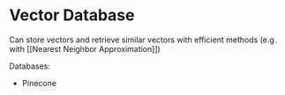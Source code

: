 
# Vector Database

Can store vectors and retrieve similar vectors with efficient methods (e.g. with [[Nearest Neighbor Approximation]])

Databases:
- Pinecone

